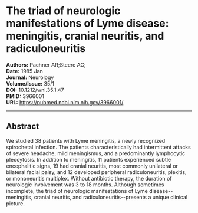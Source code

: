 # The triad of neurologic manifestations of Lyme disease: meningitis, cranial neuritis, and radiculoneuritis

**Authors:** Pachner AR;Steere AC;  
**Date:** 1985 Jan  
**Journal:** Neurology  
**Volume/Issue:** 35/1  
**DOI:** 10.1212/wnl.35.1.47  
**PMID:** 3966001  
**URL:** https://pubmed.ncbi.nlm.nih.gov/3966001/

---

## Abstract

We studied 38 patients with Lyme meningitis, a newly recognized spirochetal infection. The patients characteristically had intermittent attacks of severe headache, mild meningismus, and a predominantly lymphocytic pleocytosis. In addition to meningitis, 11 patients experienced subtle encephalitic signs, 19 had cranial neuritis, most commonly unilateral or bilateral facial palsy, and 12 developed peripheral radiculoneuritis, plexitis, or mononeuritis multiplex. Without antibiotic therapy, the duration of neurologic involvement was 3 to 18 months. Although sometimes incomplete, the triad of neurologic manifestations of Lyme disease--meningitis, cranial neuritis, and radiculoneuritis--presents a unique clinical picture.

